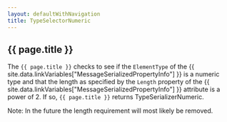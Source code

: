 ```yaml
---
layout: defaultWithNavigation
title: TypeSelectorNumeric
---
```

## {{ page.title }}

The `{{ page.title }}` checks to see if the `ElementType` of the {{ site.data.linkVariables["MessageSerializedPropertyInfo"] }}
is a numeric type and that the length as specified by the `Length` property of the {{ site.data.linkVariables["MessageSerializedPropertyInfo"] }} attribute
is a power of 2.  If so, `{{ page.title }}` returns <makeLinkElementType>TypeSerializerNumeric</makeLinkElementType>.

Note: In the future the length requirement will most likely be removed.
